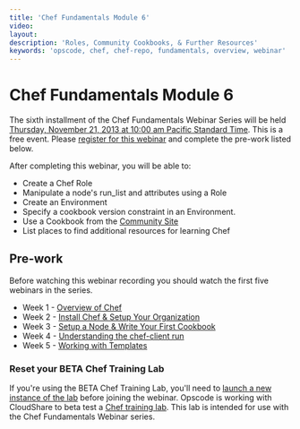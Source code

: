 ```yaml
---
title: 'Chef Fundamentals Module 6'
video: 
layout: 
description: 'Roles, Community Cookbooks, & Further Resources'
keywords: 'opscode, chef, chef-repo, fundamentals, overview, webinar'
---
```


# Chef Fundamentals Module 6

The sixth installment of the Chef Fundamentals Webinar Series will be held [Thursday, November 21, 2013 at 10:00 am Pacific Standard Time][time-and-date].  This is a free event.  Please [register for this webinar][week-6-signup] and complete the pre-work listed below.

After completing this webinar, you will be able to:

- Create a Chef Role
- Manipulate a node's run_list and attributes using a Role
- Create an Environment
- Specify a cookbook version constraint in an Environment.
- Use a Cookbook from the [Community Site][community-site]
- List places to find additional resources for learning Chef

## Pre-work

Before watching this webinar recording you should watch the first five webinars in the series.

* Week 1 - [Overview of Chef][week1_webinar]
* Week 2 - [Install Chef & Setup Your Organization][week2_webinar]
* Week 3 - [Setup a Node & Write Your First Cookbook][week3_webinar]
* Week 4 - [Understanding the chef-client run][week4_webinar]
* Week 5 - [Working with Templates][week5_webinar]

### Reset your BETA Chef Training Lab

If you're using the BETA Chef Training Lab, you'll need to [launch a new instance of the lab][chef-lab] before joining the webinar.  Opscode is working with CloudShare to beta test a [Chef training lab][chef-lab].  This lab is intended for use with the Chef Fundamentals Webinar series.

[time-and-date]: http://www.timeanddate.com/worldclock/fixedtime.html?msg=Chef+Fundamentals+Webinar+-+Module+6&iso=20131121T13&p1=419&ah=1
[week-6-signup]: http://pages.opscode.com/20131121-chef-fundamentals-module-6.html
[community-site]: http://community.opscode.com
[week1_webinar]: /screencasts/fundi-webinar-week-1/
[week2_webinar]: /screencasts/fundi-webinar-week-2/
[week3_webinar]: /screencasts/fundi-webinar-week-3/
[week4_webinar]: /screencasts/fundi-webinar-week-4/
[week5_webinar]: /screencasts/fundi-webinar-week-5/
[chef-lab]: http://opscode-cheflab.herokuapp.com/attend
